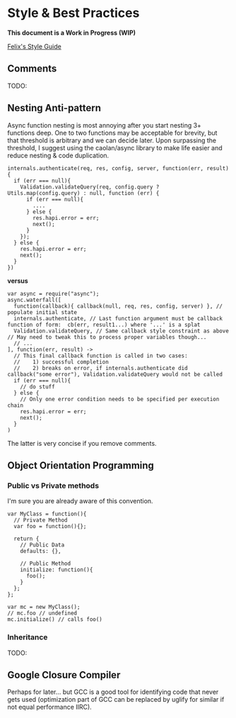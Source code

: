 # Style & Best Practices

**This document is a Work in Progress (WIP)**

[Felix's Style Guide](http://nodeguide.com/style.html)



## Comments
TODO:


## Nesting Anti-pattern
Async function nesting is most annoying after you start nesting 3+ functions deep. One to two functions may be acceptable for brevity, but that threshold is arbitrary and we can decide later.  Upon surpassing the threshold, I suggest using the caolan/async library to make life easier and reduce nesting & code duplication.

    internals.authenticate(req, res, config, server, function(err, result){
      if (err === null){
        Validation.validateQuery(req, config.query ? Utils.map(config.query) : null, function (err) {
          if (err === null){
            ....
          } else {
            res.hapi.error = err;
            next();
          }
        });
      } else {
        res.hapi.error = err;
        next();
      }
    })

**versus**

    var async = require("async");
    async.waterfall([
      function(callback){ callback(null, req, res, config, server) }, // populate initial state
      internals.authenticate, // Last function argument must be callback function of form:  cb(err, result1...) where '...' is a splat
      Validation.validateQuery, // Same callback style constraint as above // May need to tweak this to process proper variables though...
      // ...
    ], function(err, result) ->
      // This final callback function is called in two cases:
      //    1) successful completion
      //    2) breaks on error, if internals.authenticate did callback("some error"), Validation.validateQuery would not be called
      if (err === null){
        // do stuff
      } else {
        // Only one error condition needs to be specified per execution chain
        res.hapi.error = err;
        next();
      }
    )


The latter is very concise if you remove comments.  


## Object Orientation Programming
### Public vs Private methods
I'm sure you are already aware of this convention.  

    var MyClass = function(){
      // Private Method
      var foo = function(){};

      return {
        // Public Data
        defaults: {},

        // Public Method
        initialize: function(){
          foo();
        }
      };
    };

    var mc = new MyClass();
    // mc.foo // undefined
    mc.initialize() // calls foo()

### Inheritance
TODO:

## Google Closure Compiler 
Perhaps for later... but GCC is a good tool for identifying code that never gets used (optimization part of GCC can be replaced by uglify for similar if not equal performance IIRC).
